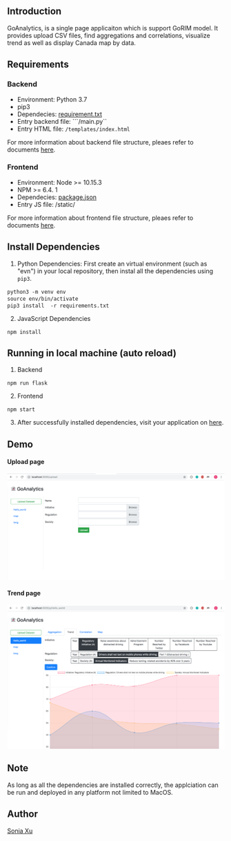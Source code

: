 ## Introduction
GoAnalytics, is a single page applicaiton which is support GoRIM model. It provides upload CSV files, find aggregations and correlations, visualize trend as well as display Canada map by data.

## Requirements
### Backend
- Environment: Python 3.7
- pip3
- Dependecies: [requirement.txt](https://github.com/soniaxu7/GoAnalytics/blob/master/documents/requirement.txt.md)
- Entry backend file: ```/main.py``
- Entry HTML file: ``/templates/index.html``

For more information about backend file structure, pleaes refer to documents [here](https://github.com/soniaxu7/GoAnalytics/blob/master/documents/backend.file.structure.md).

### Frontend
- Environment: Node >= 10.15.3
- NPM >= 6.4. 1
- Dependecies: [package.json](https://github.com/soniaxu7/GoAnalytics/blob/master/documents/package.json.md)
- Entry JS file: /static/

For more information about frontend file structure, pleaes refer to documents [here](https://github.com/soniaxu7/GoAnalytics/blob/master/documents/frontend.file.structure.md).

## Install Dependencies
1. Python Dependencies: First create an virtual environment (such as "evn") in your local repository, then instal all the dependencies using ``pip3``.
```
python3 -m venv env
source env/bin/activate
pip3 install  -r requirements.txt
```
2. JavaScript Dependencies
```
npm install
```

## Running in local machine (auto reload)
1. Backend
```
npm run flask
```
2. Frontend
```
npm start
```
3. After successfully installed dependencies, visit your application on [here](http://localhost:5000).

## Demo
#### Upload page
<div>
  <img width="600" src="https://github.com/soniaxu7/GoAnalytics/blob/master/documents/images/upload_page.png">
<div>

#### Trend page
<div>
  <img width="600" src="https://github.com/soniaxu7/GoAnalytics/blob/master/documents/images/trend_page.png">
<div>

## Note
As long as all the dependencies are installed correctly, the applciation can be run and deployed in any platform not limited to MacOS.

## Author
[Sonia Xu](mailto:soniaxu7@foxmail.com)
